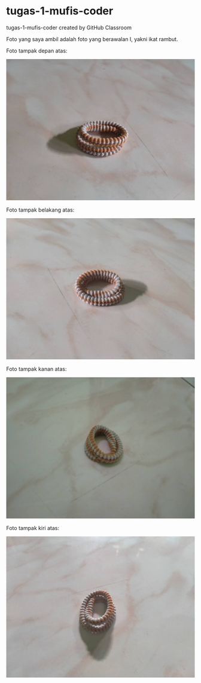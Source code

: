 # tugas-1-mufis-coder
tugas-1-mufis-coder created by GitHub Classroom

Foto yang saya ambil adalah foto yang berawalan I, yakni ikat rambut.

Foto tampak depan atas:

![enter image description here](https://github.com/cg2021d/tugas-1-mufis-coder/blob/main/Aset/depan-atas.jpg)

Foto tampak belakang atas:

![enter image description here](https://github.com/cg2021d/tugas-1-mufis-coder/blob/main/Aset/belakang-atas.jpg)

Foto tampak kanan atas:

![enter image description here](https://github.com/cg2021d/tugas-1-mufis-coder/blob/main/Aset/kanan-atas.jpg)

Foto tampak kiri atas:

![enter image description here](https://github.com/cg2021d/tugas-1-mufis-coder/blob/main/Aset/kiri-atas.jpg)